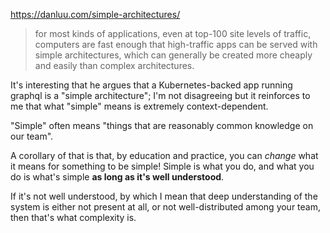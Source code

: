 https://danluu.com/simple-architectures/

> for most kinds of applications, even at top-100 site levels of traffic, computers are fast enough that high-traffic apps can be served with simple architectures, which can generally be created more cheaply and easily than complex architectures.

It's interesting that he argues that a Kubernetes-backed app running graphql is a "simple architecture"; I'm not disagreeing but it reinforces to me that what "simple" means is extremely context-dependent.

"Simple" often means "things that are reasonably common knowledge on our team".

A corollary of that is that, by education and practice, you can _change_ what it means for something to be simple! Simple is what you do, and what you do is what's simple **as long as it's well understood**.

If it's not well understood, by which I mean that deep understanding of the system is either not present at all, or not well-distributed among your team, then that's what complexity is.